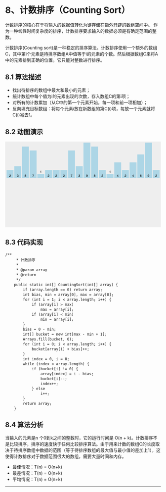 # 8、计数排序（Counting Sort）
计数排序的核心在于将输入的数据值转化为键存储在额外开辟的数组空间中。 作为一种线性时间复杂度的排序，计数排序要求输入的数据必须是有确定范围的整数。

计数排序(Counting sort)是一种稳定的排序算法。计数排序使用一个额外的数组C，其中第i个元素是待排序数组A中值等于i的元素的个数。然后根据数组C来将A中的元素排到正确的位置。它只能对整数进行排序。

## 8.1 算法描述
* 找出待排序的数组中最大和最小的元素；
* 统计数组中每个值为i的元素出现的次数，存入数组C的第i项；
* 对所有的计数累加（从C中的第一个元素开始，每一项和前一项相加）；
* 反向填充目标数组：将每个元素i放在新数组的第C(i)项，每放一个元素就将C(i)减去1。

## 8.2 动图演示
![](../../resources/sort/CountingSort.gif)

## 8.3 代码实现
```$xslt
/**
     * 计数排序
     *
     * @param array
     * @return
     */
    public static int[] CountingSort(int[] array) {
        if (array.length == 0) return array;
        int bias, min = array[0], max = array[0];
        for (int i = 1; i < array.length; i++) {
            if (array[i] > max)
                max = array[i];
            if (array[i] < min)
                min = array[i];
        }
        bias = 0 - min;
        int[] bucket = new int[max - min + 1];
        Arrays.fill(bucket, 0);
        for (int i = 0; i < array.length; i++) {
            bucket[array[i] + bias]++;
        }
        int index = 0, i = 0;
        while (index < array.length) {
            if (bucket[i] != 0) {
                array[index] = i - bias;
                bucket[i]--;
                index++;
            } else
                i++;
        }
        return array;
    }

```

## 8.4 算法分析
当输入的元素是n 个0到k之间的整数时，它的运行时间是 O(n + k)。计数排序不是比较排序，排序的速度快于任何比较排序算法。由于用来计数的数组C的长度取决于待排序数组中数据的范围（等于待排序数组的最大值与最小值的差加上1），这使得计数排序对于数据范围很大的数组，需要大量时间和内存。

* 最佳情况：T(n) = O(n+k)  
* 最差情况：T(n) = O(n+k)  
* 平均情况：T(n) = O(n+k)

***